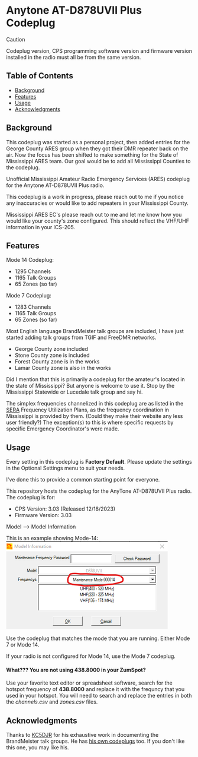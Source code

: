 # Anytone AT-D878UVII Plus Codeplug

> [!CAUTION]
> Codeplug version, CPS programming software version and firmware version installed in the radio must all be from the same version.

## Table of Contents
 - [Background](#background)
 - [Features](#features)
 - [Usage](#usage)
 - [Acknowledgments](#acknowledgements)

## Background
This codeplug was started as a personal project, then added entries for the George County ARES group when they got their DMR repeater back on the air. Now the focus has been shifted to make something for the State of Mississippi ARES team. Our goal would be to add all Mississippi Counties to the codeplug.

Unofficial Mississippi Amateur Radio Emergency Services (ARES) codeplug for the Anytone AT-D878UVII Plus radio.

This codeplug is a work in progress, please reach out to me if you notice any inaccuracies or would like to add repeaters in your Mississippi County.

Mississippi ARES EC's please reach out to me and let me know how you would like your county's zone configured. This should reflect the VHF/UHF information in your ICS-205.

## Features
Mode 14 Codeplug:
 - 1295 Channels
 - 1165 Talk Groups
 - 65 Zones (so far)

Mode 7 Codeplug:
 - 1283 Channels
 - 1165 Talk Groups
 - 65 Zones (so far)

Most English language BrandMeister talk groups are included, I have just started adding talk groups from TGIF and FreeDMR networks.

 - George County zone included
 - Stone County zone is included
 - Forest County zone is in the works
 - Lamar County zone is also in the works

Did I mention that this is primarily a codeplug for the amateur's located in the state of Mississippi? But anyone is welcome to use it. Stop by the Mississippi Statewide or Lucedale talk group and say hi.

The simplex frequencies channelized in this codeplug are as listed in the [SERA](https://sera.org/) Frequency Utilization Plans, as the frequency coordination in Mississippi is provided by them. (Could they make their website any less user friendly?) The exception(s) to this is where specific requests by specific Emergency Coordinator's were made.

## Usage
Every setting in this codeplug is **Factory Default**. Please update the settings in the Optional Settings menu to suit your needs.

I've done this to provide a common starting point for everyone.

This repository hosts the codeplug for the AnyTone AT-D878UVII Plus radio. The codeplug is for:

 - CPS Version: 3.03 (Released 12/18/2023)
 - Firmware Version: 3.03

Model --> Model Information

This is an example showing Mode-14:
![](Images/Model_Information.PNG)

Use the codeplug that matches the mode that you are running. Either Mode 7 or Mode 14.

If your radio is not configured for Mode 14, use the Mode 7 codeplug.

#### What??? You are not using 438.8000 in your ZumSpot?

Use your favorite text editor or spreadsheet software, search for the hotspot frequency of **438.8000** and replace it with the frequncy that you used in your hotspot. You will need to search and replace the entries in both the *channels.csv* and *zones.csv* files.

## Acknowledgments
Thanks to [KC5DJR](https://docs.google.com/spreadsheets/d/1748U_gqH5I_LlhYrRuc8aT72tSeO-dq3/edit?rtpof=true&sd=true#gid=1402313308) for his exhaustive work in documenting the BrandMeister talk groups. He has [his own codeplugs](https://www.qsl.net/kc5djr/DMR%20Super%20USA%20Codeplug.html) too. If you don't like this one, you may like his.
